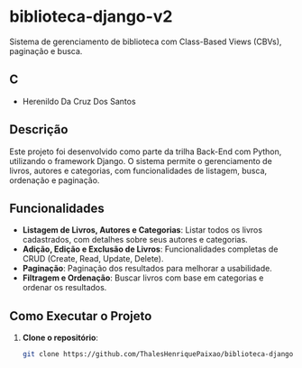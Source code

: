 # biblioteca-django-v2
Sistema de gerenciamento de biblioteca com Class-Based Views (CBVs), paginação e busca.

## C


- Herenildo Da Cruz Dos Santos



## Descrição

Este projeto foi desenvolvido como parte da trilha Back-End com Python, utilizando o framework Django. O sistema permite o gerenciamento de livros, autores e categorias, com funcionalidades de listagem, busca, ordenação e paginação.

## Funcionalidades

- **Listagem de Livros, Autores e Categorias**: Listar todos os livros cadastrados, com detalhes sobre seus autores e categorias.
- **Adição, Edição e Exclusão de Livros**: Funcionalidades completas de CRUD (Create, Read, Update, Delete).
- **Paginação**: Paginação dos resultados para melhorar a usabilidade.
- **Filtragem e Ordenação**: Buscar livros com base em categorias e ordenar os resultados.
  
## Como Executar o Projeto

1. **Clone o repositório**:
   ```bash
   git clone https://github.com/ThalesHenriquePaixao/biblioteca-django-v3.git
